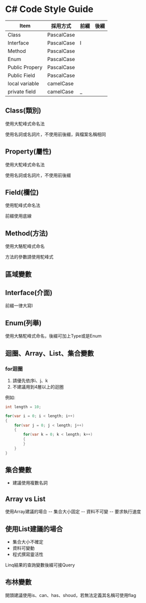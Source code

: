 # C# Code Style Guide

Item | 採用方式 | 前綴 | 後綴
---- |--------| -----|----
Class | PascalCase | |
Interface | PascalCase | I |
Method | PascalCase
Enum | PascalCase
Public Propery | PascalCase
Public Field | PascalCase
local variable | camelCase
private field | camelCase | _ |

## Class(類別)

使用大駝峰式命名法

使用名詞或名詞片，不使用前後綴，與檔案名稱相同

## Property(屬性)

使用大駝峰式命名法

使用名詞或名詞片，不使用前後綴

## Field(欄位)

使用駝峰式命名法

前綴使用底線

## Method(方法)

使用大駱駝峰式命名

方法的參數請使用駝峰式

## 區域變數

## Interface(介面)

前綴一律大寫I

## Enum(列舉)

使用大駱駝峰式命名，後綴可加上Type或是Enum

## 迴圈、Array、List、集合變數

### for迴圈

1. 請優先依序i、j、k
1. 不建議用到4層以上的迴圈

例如:
``` C#
int length = 10;

for(var i = 0; i < length; i++)
{
	for(var j = 0; j < length; j++)
	{
		for(var k = 0; k < length; k++)
		{
		}    
	}
}
```

## 集合變數
- 建議使用複數名詞

## Array vs List
使用Array建議的場合
-- 集合大小固定
-- 資料不可變
-- 要求執行速度

## 使用List建議的場合
- 集合大小不確定
- 資料可變動
- 程式撰寫靈活性

Linq結果的查詢變數後綴可接Query

## 布林變數

開頭建議使用is、can、has、shoud，若無法定義其名稱可使用flag

